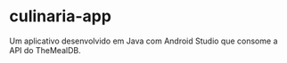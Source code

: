 # culinaria-app
Um aplicativo desenvolvido em Java com Android Studio que consome a API do TheMealDB.
